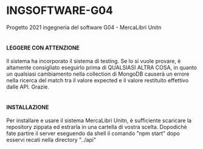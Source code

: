 # INGSOFTWARE-G04
Progetto 2021 ingegneria del software G04 - MercaLibri Unitn
<br/>
<br/>
<h4>LEGGERE CON ATTENZIONE</h4>
Il sistema ha incorporato il sistema di testing. Se lo si vuole provare, è altamente consigliato eseguirlo prima di QUALSIASI ALTRA COSA, in quanto un qualsiasi cambiamento nella collection di MongoDB causerà un errore nella ricerca del match tra il valore expected e il valore restituito effettivo dalle API. Grazie.
<br/>
<br/>
<h4>INSTALLAZIONE</h4>
Per installare e usare il sistema MercaLibri Unitn, è sufficiente scaricare la repository zippata ed estrarla in una cartella di vostra scelta. Dopodichè fate partire il server eseguendo da shell il comando "npm start" dopo esservi recati nella directory "../api"
